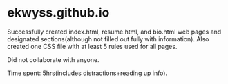 # ekwyss.github.io

Successfully created index.html, resume.html, and bio.html web pages and
designated sections(although not filled out fully with information). Also
created one CSS file with at least 5 rules used for all pages.

Did not collaborate with anyone.

Time spent: 5hrs(includes distractions+reading up info).